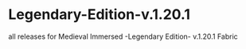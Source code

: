# Legendary-Edition-v.1.20.1
 all releases for Medieval Immersed -Legendary Edition- v.1.20.1 Fabric
